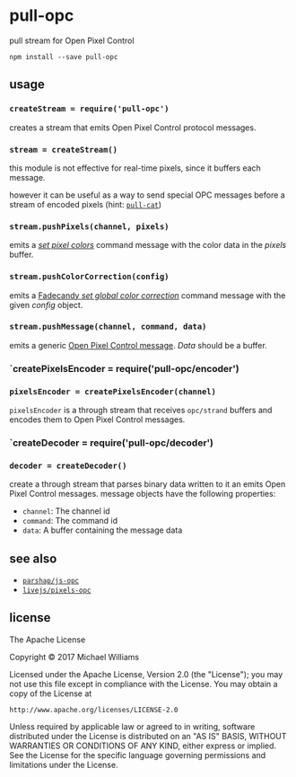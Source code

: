 # pull-opc

pull stream for Open Pixel Control

```shell
npm install --save pull-opc
```

## usage

### `createStream = require('pull-opc')`

creates a stream that emits Open Pixel Control protocol messages.

### `stream = createStream()`

this module is not effective for real-time pixels, since it buffers each message.

however it can be useful as a way to send special OPC messages before a stream of encoded pixels (hint: [`pull-cat`](https://github.com/pull-stream/pull-cat))

### `stream.pushPixels(channel, pixels)`

emits a *[set pixel colors][opc set]* command message with the color data in the *pixels* buffer.

[opc set]: https://github.com/scanlime/fadecandy/blob/master/doc/fc_protocol_opc.md#set-pixel-colors

### `stream.pushColorCorrection(config)`

emits a [Fadecandy *set global color correction*][fc color] command message with the given *config* object.

[fc color]: https://github.com/scanlime/fadecandy/blob/master/doc/fc_protocol_opc.md#set-global-color-correction

### `stream.pushMessage(channel, command, data)`

emits a generic [Open Pixel Control message][opc message]. *Data* should be a buffer.

[opc message]: https://github.com/scanlime/fadecandy/blob/master/doc/fc_protocol_opc.md#command-format

### `createPixelsEncoder = require('pull-opc/encoder')

### `pixelsEncoder = createPixelsEncoder(channel)`

`pixelsEncoder` is a through stream that receives `opc/strand` buffers and encodes them to Open Pixel Control messages.

### `createDecoder = require('pull-opc/decoder')

### `decoder = createDecoder()`

create a through stream that parses binary data written to it an emits Open Pixel Control messages. message objects have the following properties:

 * `channel`: The channel id
 * `command`: The command id
 * `data`: A buffer containing the message data

## see also

- [`parshap/js-opc`](https://github.com/parshap/js-opc)
- [`livejs/pixels-opc`](https://github.com/livejs/pixels-opc)

## license

The Apache License

Copyright &copy; 2017 Michael Williams

Licensed under the Apache License, Version 2.0 (the "License");
you may not use this file except in compliance with the License.
You may obtain a copy of the License at

    http://www.apache.org/licenses/LICENSE-2.0

Unless required by applicable law or agreed to in writing, software
distributed under the License is distributed on an "AS IS" BASIS,
WITHOUT WARRANTIES OR CONDITIONS OF ANY KIND, either express or implied.
See the License for the specific language governing permissions and
limitations under the License.
